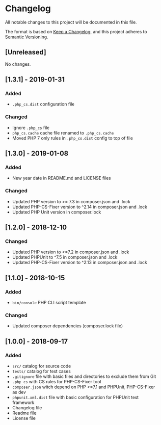 # Changelog

All notable changes to this project will be documented in this file.

The format is based on [Keep a Changelog](https://keepachangelog.com/en/1.0.0/),
and this project adheres to [Semantic Versioning](https://semver.org/spec/v2.0.0.html).

## [Unreleased]

No changes.

## [1.3.1] - 2019-01-31
### Added
- `.php_cs.dist` configuration file

### Changed
- Ignore `.php_cs` file
- `php_cs.cache` cache file renamed to `.php_cs.cache`
- Moved PHP 7 only rules in `.php_cs.dist` config to top of file

## [1.3.0] - 2019-01-08
### Added
- New year date in README.md and LICENSE files

### Changed
- Updated PHP version to >= 7.3 in composer.json and .lock
- Updated PHP-CS-Fixer version to ^2.14 in composer.json and .lock
- Updated PHP Unit version in composer.lock

## [1.2.0] - 2018-12-10
### Changed
- Updated PHP version to >=7.2 in composer.json and .lock
- Updated PHPUnit to ^7.5 in composer.json and .lock
- Updated PHP-CS-Fixer version to ^2.13 in composer.json and .lock

## [1.1.0] - 2018-10-15
### Added
- `bin/console` PHP CLI script template

### Changed
- Updated composer dependencies (composer.lock file)

## [1.0.0] - 2018-09-17
### Added
- `src/` catalog for source code
- `tests/` catalog for test cases
- `.gitignore` file with basic files and directories to exclude them from Git
- `.php_cs` with CS rules for PHP-CS-Fixer tool
- `composer.json` witch depend on PHP >=7.1 and PHPUnit, PHP-CS-Fixer as dev
- `phpunit.xml.dist` file with basic configuration for PHPUnit test framework
- Changelog file
- Readme file
- License file
